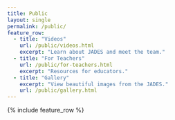 ```yaml
---
title: Public
layout: single
permalink: /public/
feature_row:
  - title: "Videos"
    url: /public/videos.html
    excerpt: "Learn about JADES and meet the team."
  - title: "For Teachers"
    url: /public/for-teachers.html
    excerpt: "Resources for educators."
  - title: "Gallery"
    excerpt: "View beautiful images from the JADES." 
    url: /public/gallery.html
---
```


{% include feature_row %}
